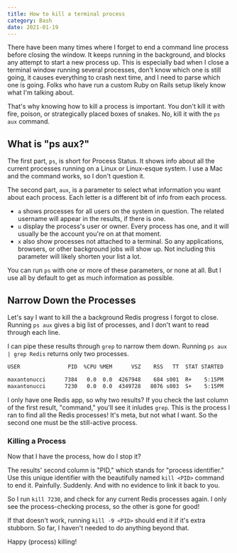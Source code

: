 ```yaml
---
title: How to kill a terminal process
category: Bash
date: 2021-01-19
---
```


There have been many times where I forget to end a command line process before closing the window. It keeps running in the background, and blocks any attempt to start a new process up. This is especially bad when I close a terminal window running several processes, don't know which one is still going, it causes everything to crash next time, and I need to parse which one is going. Folks who have run a custom Ruby on Rails setup likely know what I'm talking about.

That's why knowing how to kill a process is important. You don't kill it with fire, poison, or strategically placed boxes of snakes. No, kill it with the `ps aux` command.

## What is "ps aux?"

The first part, `ps`, is short for Process Status. It shows info about all the current processes running on a Linux or Linux-esque system. I use a Mac and the command works, so I don't question it.

The second part, `aux`, is a parameter to select what information you want about each process. Each letter is a different bit of info from each process.

* `a` shows processes for all users on the system in question. The related username will appear in the results, if there is one.
* `u` display the process's user or owner. Every process has one, and it will usually be the account you're on at that moment.
* `x` also show processes not attached to a terminal. So any applications, browsers, or other background jobs will show up. Not including this parameter will likely shorten your list a lot.

You can run `ps` with one or more of these parameters, or none at all. But I use all by default to get as much information as possible.

## Narrow Down the Processes

Let's say I want to kill the a background Redis progress I forgot to close. Running `ps aux` gives a big list of processes, and I don't want to read through each line.

I can pipe these results through `grep` to narrow them down. Running `ps aux | grep Redis` returns only two processes.

```bash
USER               PID  %CPU %MEM      VSZ    RSS   TT  STAT STARTED      TIME COMMAND

maxantonucci      7384   0.0  0.0  4267948    684 s001  R+    5:15PM   0:00.00 grep --color=auto (unneeded info here)
maxantonucci      7230   0.0  0.0  4349728   8076 s003  S+    5:15PM   0:00.04 redis-server 127.0.0.1:6379
```

I only have one Redis app, so why two results? If you check the last column of the first result, "command," you'll see it inludes `grep`. This is the process I ran to find all the Redis processes! It's meta, but not what I want. So the second one must be the still-active process.

### Killing a Process

Now that I have the process, how do I stop it?

The results' second column is "PID," which stands for "process identifier." Use this unique identifier with the beautifully named `kill <PID>` command to end it. Painfully. Suddenly. And with no evidence to link it back to you.

So I run `kill 7230`, and check for any current Redis processes again. I only see the process-checking process, so the other is gone for good!

If that doesn't work, running `kill -9 <PID>` should end it if it's extra stubborn. So far, I haven't needed to do anything beyond that.

Happy (process) killing!
